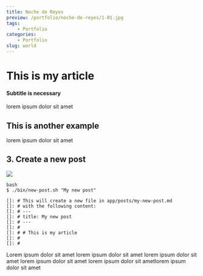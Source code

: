 ```yaml
---
title: Noche de Reyes
preview: /portfolio/noche-de-reyes/1-01.jpg
tags:
    - Portfolio
categories:
    - Portfolio
slug: world
---
```


# This is my article
#### Subtitle is necessary

lorem ipsum dolor sit amet


## This is another example

lorem ipsum dolor sit amet


## 3. Create a new post
![](/portfolio/noche-de-reyes/1-01.jpg)

```
bash
$ ./bin/new-post.sh "My new post"

[]: # This will create a new file in app/posts/my-new-post.md
[]: # with the following content:
[]: # ---
[]: # title: My new post
[]: # ---
[]: # 
[]: # # This is my article
[]: # 
[]: #
```

Lorem ipsum dolor sit amet lorem ipsum dolor sit amet lorem ipsum dolor sit amet lorem ipsum dolor sit amet lorem ipsum dolor sit ametlorem ipsum dolor sit amet

